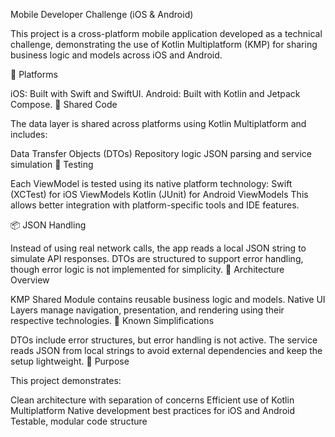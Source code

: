 Mobile Developer Challenge (iOS & Android)

This project is a cross-platform mobile application developed as a technical challenge, demonstrating the use of Kotlin Multiplatform (KMP) for sharing business logic and models across iOS and Android.

📱 Platforms

iOS: Built with Swift and SwiftUI.
Android: Built with Kotlin and Jetpack Compose.
🔗 Shared Code

The data layer is shared across platforms using Kotlin Multiplatform and includes:

Data Transfer Objects (DTOs)
Repository logic
JSON parsing and service simulation
🧪 Testing

Each ViewModel is tested using its native platform technology:
Swift (XCTest) for iOS ViewModels
Kotlin (JUnit) for Android ViewModels
This allows better integration with platform-specific tools and IDE features.

📦 JSON Handling

Instead of using real network calls, the app reads a local JSON string to simulate API responses.
DTOs are structured to support error handling, though error logic is not implemented for simplicity.
📐 Architecture Overview

KMP Shared Module contains reusable business logic and models.
Native UI Layers manage navigation, presentation, and rendering using their respective technologies.
🚧 Known Simplifications

DTOs include error structures, but error handling is not active.
The service reads JSON from local strings to avoid external dependencies and keep the setup lightweight.
🚀 Purpose

This project demonstrates:

Clean architecture with separation of concerns
Efficient use of Kotlin Multiplatform
Native development best practices for iOS and Android
Testable, modular code structure